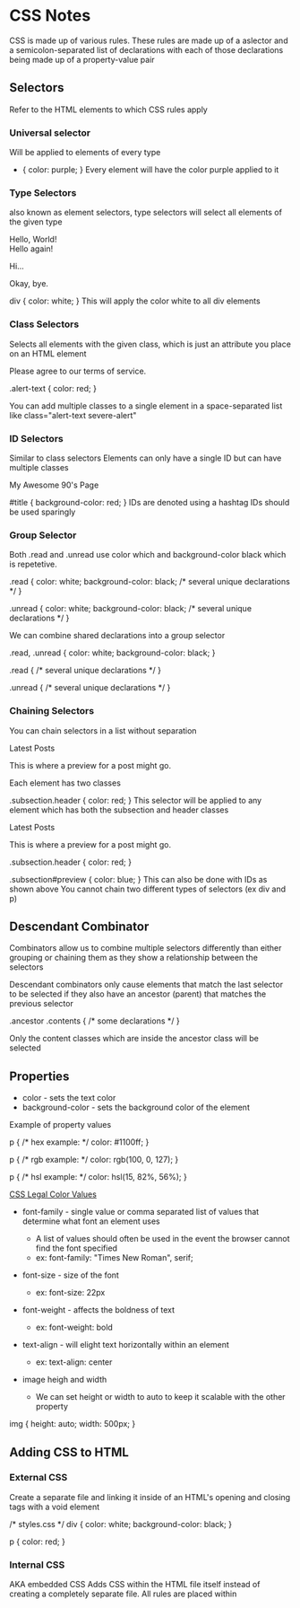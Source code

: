 # CSS Notes

CSS is made up of various rules. These rules are made up of a aslector and a semicolon-separated list of declarations with each of those declarations being made up of a property-value pair

## Selectors
Refer to the HTML elements to which CSS rules apply

### Universal selector
Will be applied to elements of every type
* {
    color: purple;
}
Every element will have the color purple applied to it

### Type Selectors 
also known as element selectors, type selectors will select all elements of the given type

<div>Hello, World!</div>
<div>Hello again!</div>
<p>Hi...</p>
<div>Okay, bye.</div>

div {
  color: white;
}
This will apply the color white to all div elements

### Class Selectors
Selects all elements with the given class, which is just an attribute you place on an HTML element

<div class="alert-text">Please agree to our terms of service.</div>

.alert-text {
  color: red;
}

You can add multiple classes to a single element in a space-separated list like
class="alert-text severe-alert"

### ID Selectors
Similar to class selectors
Elements can only have a single ID but can have multiple classes

<div id="title">My Awesome 90's Page</div>

#title {
  background-color: red;
}
IDs are denoted using a hashtag
IDs should be used sparingly

### Group Selector
Both .read and .unread use color which and background-color black which is repetetive. 

.read {
  color: white;
  background-color: black;
  /* several unique declarations */
}

.unread {
  color: white;
  background-color: black;
  /* several unique declarations */
}

We can combine shared declarations into a group selector

.read,
.unread {
  color: white;
  background-color: black;
}

.read {
  /* several unique declarations */
}

.unread {
  /* several unique declarations */
}

### Chaining Selectors
You can chain selectors in a list without separation

<div>
  <div class="subsection header">Latest Posts</div>
  <p class="subsection preview">This is where a preview for a post might go.</p>
</div>

Each element has two classes

.subsection.header {
  color: red;
}
This selector will be applied to any element which has both the subsection and header classes

<div>
  <div class="subsection header">Latest Posts</div>
  <p class="subsection" id="preview">
    This is where a preview for a post might go.
  </p>
</div>

.subsection.header {
  color: red;
}

.subsection#preview {
  color: blue;
}
This can also be done with IDs as shown above
You cannot chain two different types of selectors (ex div and p)

## Descendant Combinator
Combinators allow us to combine multiple selectors differently than either grouping or chaining them as they show a relationship between the selectors

Descendant combinators only cause elements that match the last selector to be selected if they also have an ancestor (parent) that matches the previous selector

<div class="ancestor">
  <!-- A -->
  <div class="contents">
    <!-- B -->
    <div class="contents"><!-- C --></div>
  </div>
</div>

<div class="contents"><!-- D --></div>

.ancestor .contents {
  /* some declarations */
}

Only the content classes which are inside the ancestor class will be selected

## Properties

* color - sets the text color
* background-color - sets the background color of the element

Example of property values

p {
  /* hex example: */
  color: #1100ff;
}

p {
  /* rgb example: */
  color: rgb(100, 0, 127);
}

p {
  /* hsl example: */
  color: hsl(15, 82%, 56%);
}

[CSS Legal Color Values](https://www.w3schools.com/cssref/css_colors_legal.php)

* font-family - single value or comma separated list of values that determine what font an element uses
  * A list of values should often be used in the event the browser cannot find the font specified
  * ex: font-family: "Times New Roman", serif;

* font-size - size of the font
  * ex: font-size: 22px

* font-weight - affects the boldness of text
  * ex: font-weight: bold

* text-align - will elight text horizontally within an element
  * ex: text-align: center

* image heigh and width
  * We can set height or width to auto to keep it scalable with the other property

img {
  height: auto;
  width: 500px;
}

## Adding CSS to HTML

### External CSS
Create a separate file and linking it inside of an HTML's opening and closing <head> tags with a void <link> element

<!-- index.html -->
<head>
  <link rel="stylesheet" href="styles.css">
</head>

/* styles.css */
div {
  color: white;
  background-color: black;
}

p {
  color: red;
}

### Internal CSS
AKA embedded CSS
Adds CSS within the HTML file itself instead of creating a completely separate file. All rules are placed within <style> elements inside of the <head> element

Useful for making a single page different

### Inline CSS
Adds styles directly to HTML elements but isn't recommended

<body>
  <div style="color: white; background-color: black;">...</div>
</body>

Does not use selectors

## The Cascade of CSS
Browsers have default styles which can explain unaccounted for or unintentional results on our webpages.

The 'cascade' is what determines which rules actually get applied to our HTML. There are different factors that the cascade uses to determine this. 

### Specify
A CSS declaration that is more specific will take precedence over less specific ones. Inline styles have the highest specificity compared to selectors while each type of selector has its own specificity level that contributes to how specific a declaration is.

** Hierarchy of cascade **
1. ID selectors (most specific selector)
2. Class selectors
3. Type selectors
4. Anything else

Example:

```
<!-- index.html -->

<div class="main">
  <div class="list subsection">Red text</div>
</div>
```
```
/* rule 1 */
.subsection {
  color: blue;
}

/* rule 2 */
.main .list {
  color: red;
}
```

The div element will end up having red text since rule 2 will be applied. It will be applied as the presence of multiple classes makes it more specific.

```
<!-- index.html -->

<div class="main">
  <div class="list" id="subsection">Blue text</div>
</div>
```
```
/* rule 1 */
#subsection {
  color: blue;
}

/* rule 2 */
.main .list {
  color: red;
}
```

In this case rule 1 will be applied since the ID takes precedence over the class.

```
<!-- index.html -->

<div class="main">
  <div class="list" id="subsection">Red text on yellow background</div>
</div>
```
```
#subsection {
  background-color: yellow;
  color: blue;
}

/* rule 2 */
.main #subsection {
 color: red;
}
```

The red text gets applied since rule 2 contains an ID selector as well as a class selector which makes it more specific.